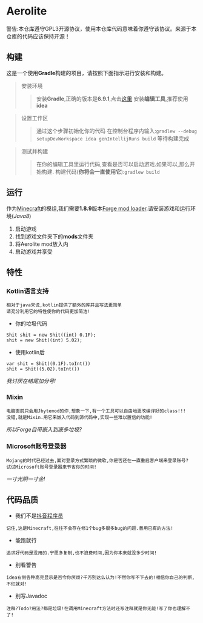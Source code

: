 # Aerolite
警告:本仓库遵守GPL3开源协议，使用本仓库代码意味着你遵守该协议。来源于本仓库的代码应该保持开源！
## 构建
这是一个使用**Gradle**构建的项目，请按照下面指示进行安装和构建。
>安装环境
>>安装**Gradle**,正确的版本是**6.9.1**,点击[这里](docs.gradle.org)
>>安装**编辑工具**,推荐使用**idea**

>设置工作区
>>通过这个步骤初始化你的代码
>>在控制台程序内输入:`gradlew --debug setupDevWorkspace idea genIntellijRuns build`
>>等待构建完成

>测试并构建
>>在你的编辑工具里运行代码,查看是否可以启动游戏.如果可以,那么开始构建.
>>构建代码(**你将会一直使用它**):`gradlew build`
## 运行
作为[Minecraft](minecraft.net)的模组,我们需要**1.8.9**版本[Forge mod loader](https://files.minecraftforge.net/net/minecraftforge/forge/index_1.8.9.html).请安装游戏和运行环境(*Java8*)
 1.  启动游戏
 2.  找到游戏文件夹下的**mods**文件夹
 3.  将Aerolite mod放入内
 4.  启动游戏并享受
## 特性
### Kotlin语言支持
~~~
相对于java来说,kotlin提供了额外的库并且写法更简单
请充分利用它的特性使你的代码更加简洁!
~~~
* 你的垃圾代码
```
Shit shit = new Shit((int) 0.1F); 
shit = new Shit((int) 5.02);
```
* 使用kotlin后
```
var shit = Shit((0.1F).toInt())
shit = Shit((5.02).toInt())
```
*我讨厌在结尾加分号!*
### Mixin
~~~
电脑面前只会用Jbytemod的你,想象一下,有一个工具可以自由地更改编译好的class!!!
没错,就是Mixin.用它来嵌入代码到源代码中,实现一些难以置信的功能!
~~~
*所以Forge自带嵌入到底多垃圾?*
### Microsoft账号登录器
~~~
Mojang的时代已经过去,面对登录方式繁琐的微软,你是否还在一直重启客户端来登录账号?
试试Microsoft账号登录器来节省你的时间!
~~~
*一寸光阴一寸金!*
## 代码品质
* 我们不是[抖音程序员](https://www.douyin.com/home)
~~~
记住,这是Minecraft,往往不会存在修1个bug多很多bug的问题.善用已有的方法!
~~~
* 能跑就行
~~~
追求好代码是没用的.宁愿多复制,也不浪费时间,因为你本来就没多少时间!
~~~
* 别看警告
~~~
idea右侧各种高亮显示是否令你厌烦?千万别这么认为!不然你写不下去的!相信你自己的判断,不红就对!
~~~
* 别写Javadoc
~~~
注释?Todo?用法?都是垃圾!在调用Minecraft方法时还写注释就是你无能!写了你也理解不了!
~~~
